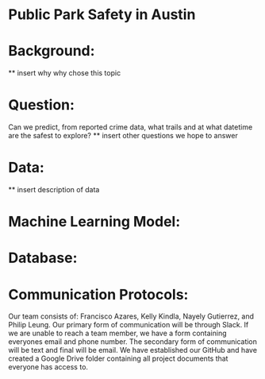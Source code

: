 # Public Park Safety in Austin

# Background: 
** insert why why chose this topic 

# Question: 
Can we predict, from reported crime data, what trails and at what datetime are the safest to explore? 
** insert other questions we hope to answer 

# Data: 
** insert description of data 

# Machine Learning Model: 

# Database: 

# Communication Protocols: 
Our team consists of: Francisco Azares, Kelly Kindla, Nayely Gutierrez, and Philip Leung. Our primary form of communication will be through Slack. If we are unable to reach a team member, we have a form containing everyones email and phone number. The secondary form of communication will be text and final will be email. We have established our GitHub and have created a Google Drive folder containing all project documents that everyone has access to. 

